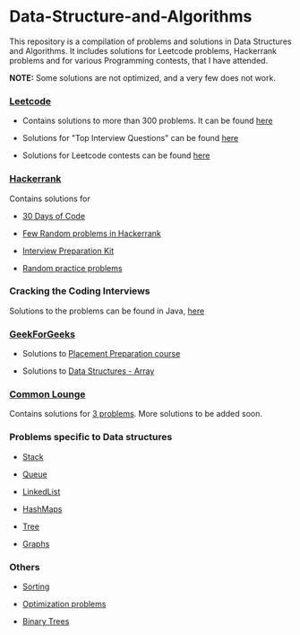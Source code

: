 # Data-Structure-and-Algorithms

This repository is a compilation of problems and solutions in Data Structures and Algorithms. It includes solutions for Leetcode problems, Hackerrank problems and for various Programming contests, that I have attended.

**NOTE:** Some solutions are not optimized, and a very few does not work.

### [Leetcode](https://leetcode.com)

- Contains solutions to more than 300 problems. It can be found [here](/Leet%20Code/Practice)

- Solutions for "Top Interview Questions" can be found [here](Leet%20Code/Top%20Interview%20Questions)

- Solutions for Leetcode contests can be found [here](Contests/Leetcode)

### [Hackerrank](https://www.hackerrank.com)

Contains solutions for 

- [30 Days of Code](HackerRank/30%20Days%20of%20Code)

- [Few Random problems in Hackerrank](HackerRank/Contest)

- [Interview Preparation Kit](HackerRank/Interview%20Preparation%20Kit)

- [Random practice problems](HackerRank/Practice)

### Cracking the Coding Interviews 

Solutions to the problems can be found in Java, [here](Cracking%20the%20Coding%20Interviews)

### [GeekForGeeks](https://geeksforgeeks.org)

- Solutions to [Placement Preparation course](GeekForGeeks/Placement%20Preparation/Mathematics)

- Solutions to [Data Structures - Array](GeekForGeeks/Data%20Structures/Array)

### [Common Lounge](https://www.commonlounge.com)

Contains solutions for [3 problems](Common%20Lounge). More solutions to be added soon.

### Problems specific to Data structures

- [Stack](Datastructures/Stack)

- [Queue](Datastructures/Queue)

- [LinkedList](Datastructures/Linkedlists)

- [HashMaps](Datastructures/Hash)

- [Tree](Datastructures/Tree)

- [Graphs](Graphs)

### Others

- [Sorting](Sorting)

- [Optimization problems](Optimization)

- [Binary Trees](Patterns/Binary%20Tree)

